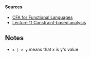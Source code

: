 

#### Sources
- [CFA for Functional Languages](https://www.cs.cmu.edu/~aldrich/courses/15-819O-13sp/resources/cfa.pdf)
- [Lecture 11 Constraint-based analysis](https://www.cl.cam.ac.uk/teaching/1718/OptComp/slides/lecture11.pdf)


## Notes
- `x |-> y` means that x is y's value